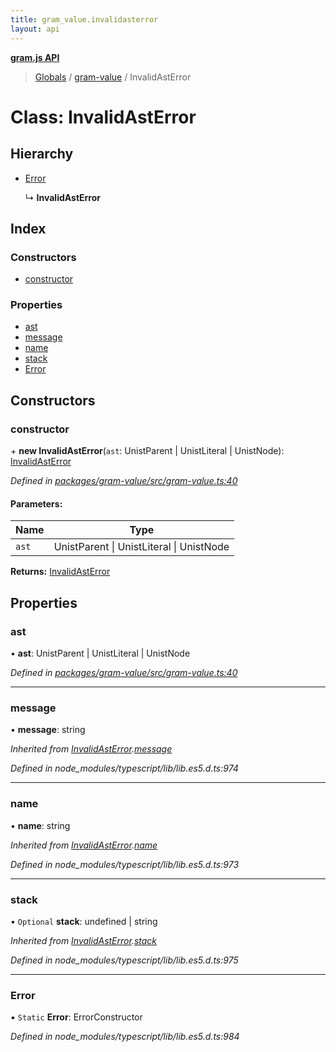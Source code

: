 ```yaml
---
title: gram_value.invalidasterror
layout: api
---
```


**[gram.js API](../README.md)**

> [Globals](../globals.md) / [gram-value](../modules/gram_value.md) / InvalidAstError

# Class: InvalidAstError

## Hierarchy

* [Error](gram_value.invalidasterror.md#error)

  ↳ **InvalidAstError**

## Index

### Constructors

* [constructor](gram_value.invalidasterror.md#constructor)

### Properties

* [ast](gram_value.invalidasterror.md#ast)
* [message](gram_value.invalidasterror.md#message)
* [name](gram_value.invalidasterror.md#name)
* [stack](gram_value.invalidasterror.md#stack)
* [Error](gram_value.invalidasterror.md#error)

## Constructors

### constructor

\+ **new InvalidAstError**(`ast`: UnistParent \| UnistLiteral \| UnistNode): [InvalidAstError](gram_value.invalidasterror.md)

*Defined in [packages/gram-value/src/gram-value.ts:40](https://github.com/gram-data/gram-js/blob/33eec55/packages/gram-value/src/gram-value.ts#L40)*

#### Parameters:

Name | Type |
------ | ------ |
`ast` | UnistParent \| UnistLiteral \| UnistNode |

**Returns:** [InvalidAstError](gram_value.invalidasterror.md)

## Properties

### ast

•  **ast**: UnistParent \| UnistLiteral \| UnistNode

*Defined in [packages/gram-value/src/gram-value.ts:40](https://github.com/gram-data/gram-js/blob/33eec55/packages/gram-value/src/gram-value.ts#L40)*

___

### message

•  **message**: string

*Inherited from [InvalidAstError](gram_value.invalidasterror.md).[message](gram_value.invalidasterror.md#message)*

*Defined in node_modules/typescript/lib/lib.es5.d.ts:974*

___

### name

•  **name**: string

*Inherited from [InvalidAstError](gram_value.invalidasterror.md).[name](gram_value.invalidasterror.md#name)*

*Defined in node_modules/typescript/lib/lib.es5.d.ts:973*

___

### stack

• `Optional` **stack**: undefined \| string

*Inherited from [InvalidAstError](gram_value.invalidasterror.md).[stack](gram_value.invalidasterror.md#stack)*

*Defined in node_modules/typescript/lib/lib.es5.d.ts:975*

___

### Error

▪ `Static` **Error**: ErrorConstructor

*Defined in node_modules/typescript/lib/lib.es5.d.ts:984*
